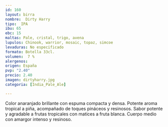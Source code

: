 ```yaml
---
id: 160
layout: birra
nombre:  Dirty Harry
tipo:  IPA
ibu: 65
ebc: 15
maltas: Pale, cristal, trigo, avena
lupulos: Chinook, warrior, mosaic, topaz, simcoe
levaduras: No especificado
formato: Botella 33cl.
volumen:  7 %
alergenos: 
origen: España
pvp: "2.40"
precio: 2.40
imagen: dirtyharry.jpg
categoria: [India_Pale_Ale]

---
```

Color anaranjado brillante con espuma compacta y densa. Potente aroma tropical a piña, acompañado de toques pináceos y resinosos. Sabor potente y agradable a frutas tropicales con matices a fruta blanca. Cuerpo medio con amargor intenso y resinoso.




















